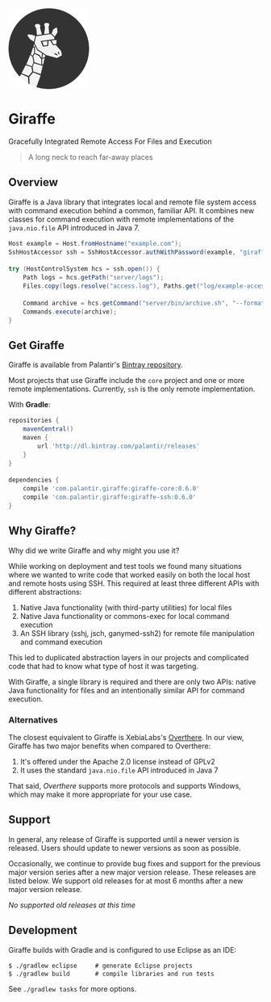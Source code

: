<img src="docs/src/static/logo.png?raw=true" alt="The Giraffe logo, a giraffe wearing glasses" width="160" height ="160"/>

# Giraffe

Gracefully Integrated Remote Access For Files and Execution
> A long neck to reach far-away places

## Overview

Giraffe is a Java library that integrates local and remote file system access
with command execution behind a common, familiar API. It combines new classes
for command execution with remote implementations of the `java.nio.file` API
introduced in Java 7.

```java
Host example = Host.fromHostname("example.com");
SshHostAccessor ssh = SshHostAccessor.authWithPassword(example, "giraffe", "l0ngN3ck");

try (HostControlSystem hcs = ssh.open()) {
    Path logs = hcs.getPath("server/logs");
    Files.copy(logs.resolve("access.log"), Paths.get("log/example-access.log");

    Command archive = hcs.getCommand("server/bin/archive.sh", "--format=zip", "logs");
    Commands.execute(archive);
}
```

## Get Giraffe

Giraffe is available from Palantir's [Bintray repository][bintray].

Most projects that use Giraffe include the `core` project and one or more
remote implementations. Currently, `ssh` is the only remote implementation.

With **Gradle**:

```gradle
repositories {
    mavenCentral()
    maven {
        url 'http://dl.bintray.com/palantir/releases'
    }
}

dependencies {
    compile 'com.palantir.giraffe:giraffe-core:0.6.0'
    compile 'com.palantir.giraffe:giraffe-ssh:0.6.0'
}
```

[bintray]: http://dl.bintray.com/palantir/releases

## Why Giraffe?

Why did we write Giraffe and why might you use it?

While working on deployment and test tools we found many situations where we
wanted to write code that worked easily on both the local host and remote hosts
using SSH. This required at least three different APIs with different
abstractions:

1. Native Java functionality (with third-party utilities) for local files
2. Native Java functionality or commons-exec for local command execution
3. An SSH library (sshj, jsch, ganymed-ssh2) for remote file manipulation and
   command execution

This led to duplicated abstraction layers in our projects and complicated code
that had to know what type of host it was targeting.

With Giraffe, a single library is required and there are only two APIs: native
Java functionality for files and an intentionally similar API for command
execution.

### Alternatives

The closest equivalent to Giraffe is XebiaLabs's [Overthere][overthere]. In our
view, Giraffe has two major benefits when compared to Overthere:

1. It's offered under the Apache 2.0 license instead of GPLv2
2. It uses the standard `java.nio.file` API introduced in Java 7

That said, _Overthere_ supports more protocols and supports Windows, which may
make it more appropriate for your use case.

[commons-exec]: https://commons.apache.org/proper/commons-exec/
[sshj]: https://github.com/hierynomus/sshj
[jsch]: http://www.jcraft.com/jsch/
[ganymed-ssh2]: https://code.google.com/p/ganymed-ssh-2/
[overthere]: https://github.com/xebialabs/overthere

## Support

In general, any release of Giraffe is supported until a newer version is
released. Users should update to newer versions as soon as possible.

Occasionally, we continue to provide bug fixes and support for the previous
major version series after a new major version release. These releases are
listed below. We support old releases for at most 6 months after a new major
version release.

*No supported old releases at this time*

## Development

Giraffe builds with Gradle and is configured to use Eclipse as an IDE:

```shell
$ ./gradlew eclipse     # generate Eclipse projects
$ ./gradlew build       # compile libraries and run tests
```

See `./gradlew tasks` for more options.
